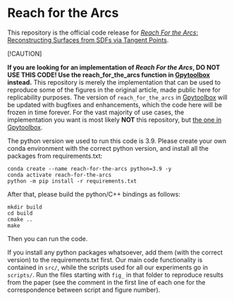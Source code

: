 # Reach for the Arcs

This repository is the official code release for [_Reach For the Arcs_:
Reconstructing Surfaces from SDFs via Tangent Points](https://odedstein.com/projects/reach-for-the-arcs/).



[!CAUTION]

**If you are looking for an implementation of _Reach For the Arcs_, DO NOT USE THIS CODE! Use the reach\_for\_the\_arcs function in [Gpytoolbox](https://gpytoolbox.org/latest/reach_for_the_arcs/) instead.**
This repository is merely the implementation that can be used to reproduce some of the figures in the original article, made public here for replicability purposes.
The version of `reach_for_the_arcs` in [Gpytoolbox](https://gpytoolbox.org/latest/reach_for_the_arcs/) will be updated with bugfixes and enhancements, which the code here will be frozen in time forever.
For the vast majority of use cases, the implementation you want is most likely **NOT** this repository, but [the one in Gpytoolbox](https://gpytoolbox.org/latest/reach_for_the_arcs/).

The python version we used to run this code is 3.9.
Please create your own conda environment with the correct python version, and install all the packages from requirements.txt:
```
conda create --name reach-for-the-arcs python=3.9 -y
conda activate reach-for-the-arcs
python -m pip install -r requirements.txt
```
After that, please build the python/C++ bindings as follows:
```
mkdir build
cd build
cmake ..
make
```
Then you can run the code.

If you install any python packages whatsoever, add them (with the correct version) to the requirements.txt first.
Our main code functionality is contained in `src/`, while the scripts used for all our experiments go in `scripts/`. Run the files starting with `fig_` in that folder to reproduce results from the paper (see the comment in the first line of each one for the correspondence between script and figure number).

